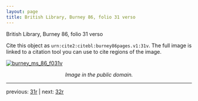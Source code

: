 ```yaml
---
layout: page
title: British Library, Burney 86, folio 31 verso
---
```


British Library, Burney 86, folio 31 verso

Cite this object as `urn:cite2:citebl:burney86pages.v1:31v`.  The full image is linked to a citation tool you can use to cite regions of the image.

[![burney_ms_86_f031v](http://www.homermultitext.org/iipsrv?IIIF=/project/homer/pyramidal/deepzoom/citebl/burney86imgs/v1/burney_ms_86_f031v.tif/full/800,/0/default.jpg)](http://www.homermultitext.org/ict2/?urn=urn:cite2:citebl:burney86imgs.v1:burney_ms_86_f031v) 

<p style="text-align: center; font-style: italic;">Image in the public domain.</p>

---

previous: [31r](../31r/) | next: [32r](../32r/)